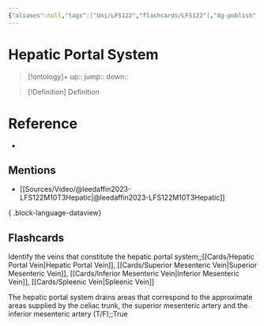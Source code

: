 ```yaml
---
{"aliases":null,"tags":["Uni/LFS122","flashcards/LFS122"],"dg-publish":true,"permalink":"/cards/hepatic-portal-system/","dgPassFrontmatter":true}
---
```


# Hepatic Portal System

> [!ontology]+
> up:: 
> jump:: 
> down:: 

> [!Definition] Definition
> 

# Reference
- 

## Mentions
- [[Sources/Video/@leedaffin2023-LFS122M10T3Hepatic\|@leedaffin2023-LFS122M10T3Hepatic]]

{ .block-language-dataview}

## Flashcards

Identify the veins that constitute the hepatic portal system;;[[Cards/Hepatic Portal Vein\|Hepatic Portal Vein]], [[Cards/Superior Mesenteric Vein\|Superior Mesenteric Vein]], [[Cards/Inferior Mesenteric Vein\|Inferior Mesenteric Vein]], [[Cards/Spleenic Vein\|Spleenic Vein]]
<!--SR:!2023-10-25,1,130-->

The hepatic portal system drains areas that correspond to the approximate areas supplied by the celiac trunk, the superior mesenteric artery and the inferior mesenteric artery (T/F);;True
<!--SR:!2023-10-26,2,150-->